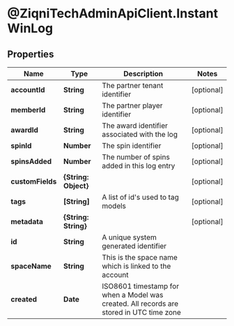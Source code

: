 # @ZiqniTechAdminApiClient.InstantWinLog

## Properties

Name | Type | Description | Notes
------------ | ------------- | ------------- | -------------
**accountId** | **String** | The partner tenant identifier | [optional] 
**memberId** | **String** | The partner player identifier | [optional] 
**awardId** | **String** | The award identifier associated with the log | [optional] 
**spinId** | **Number** | The spin identifier | [optional] 
**spinsAdded** | **Number** | The number of spins added in this log entry | [optional] 
**customFields** | **{String: Object}** |  | [optional] 
**tags** | **[String]** | A list of id&#39;s used to tag models | [optional] 
**metadata** | **{String: String}** |  | [optional] 
**id** | **String** | A unique system generated identifier | 
**spaceName** | **String** | This is the space name which is linked to the account | 
**created** | **Date** | ISO8601 timestamp for when a Model was created. All records are stored in UTC time zone | 


